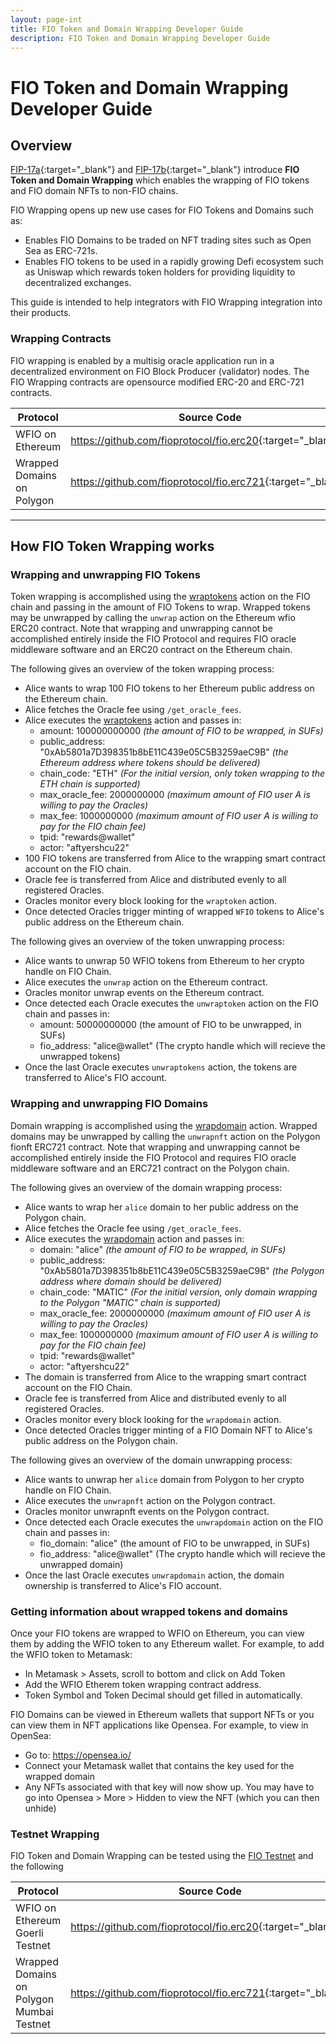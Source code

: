```yaml
---
layout: page-int
title: FIO Token and Domain Wrapping Developer Guide
description: FIO Token and Domain Wrapping Developer Guide
---
```


# FIO Token and Domain Wrapping Developer Guide
## Overview
[FIP-17a](https://github.com/fioprotocol/fips/blob/master/fip-0017a.md){:target="_blank"} and [FIP-17b](https://github.com/fioprotocol/fips/blob/master/fip-0017b.md){:target="_blank"} introduce **FIO Token and Domain Wrapping** which enables the wrapping of FIO tokens and FIO domain NFTs to non-FIO chains.

FIO Wrapping opens up new use cases for FIO Tokens and Domains such as:
* Enables FIO Domains to be traded on NFT trading sites such as Open Sea as ERC-721s.
* Enables FIO tokens to be used in a rapidly growing Defi ecosystem such as Uniswap which rewards token holders for providing liquidity to decentralized exchanges.

This guide is intended to help integrators with FIO Wrapping integration into their products.

### Wrapping Contracts

FIO wrapping is enabled by a multisig oracle application run in a decentralized environment on FIO Block Producer (validator) nodes. The FIO Wrapping contracts are opensource modified ERC-20 and ERC-721 contracts.

|Protocol|Source Code |Mainnet Contract Address |
|---|---|---|
|WFIO on Ethereum|<https://github.com/fioprotocol/fio.erc20>{:target="_blank"} |[0xbEA269038Eb75BdAB47a9C04D0F5c572d94b93D5](https://etherscan.io/address/0xbEA269038Eb75BdAB47a9C04D0F5c572d94b93D5){:target="_blank"}|
|Wrapped Domains on Polygon|<https://github.com/fioprotocol/fio.erc721>{:target="_blank"} |[0x3AB00687AE60EeA770498b59685174E3FC81C424](https://polygonscan.com/address/0x3AB00687AE60EeA770498b59685174E3FC81C424){:target="_blank"}|

---
## How FIO Token Wrapping works

### Wrapping and unwrapping FIO Tokens

Token wrapping is accomplished using the [wraptokens]({{site.baseurl}}/pages/api/fio-api/#options-wraptokens) action on the FIO chain and passing in the amount of FIO Tokens to wrap. Wrapped tokens may be unwrapped by calling the `unwrap` action on the Ethereum wfio ERC20 contract. Note that wrapping and unwrapping cannot be accomplished entirely inside the FIO Protocol and requires FIO oracle middleware software and an ERC20 contract on the Ethereum chain.

The following gives an overview of the token wrapping process:

* Alice wants to wrap 100 FIO tokens to her Ethereum public address on the Ethereum chain.
* Alice fetches the Oracle fee using `/get_oracle_fees`.
* Alice executes the [wraptokens]({{site.baseurl}}/pages/api/fio-api/#options-wraptokens) action and passes in:
  * amount: 100000000000  *(the amount of FIO to be wrapped, in SUFs)*
  * public_address: "0xAb5801a7D398351b8bE11C439e05C5B3259aeC9B"  *(the Ethereum address where tokens should be delivered)*
  * chain_code: "ETH"  *(For the initial version, only token wrapping to the ETH chain is supported)*
  * max_oracle_fee: 2000000000  *(maximum amount of FIO user A is willing to pay the Oracles)*
  * max_fee: 1000000000  *(maximum amount of FIO user A is willing to pay for the FIO chain fee)*
  * tpid: "rewards@wallet"
  * actor: "aftyershcu22"
* 100 FIO tokens are transferred from Alice to the wrapping smart contract account on the FIO chain.
* Oracle fee is transferred from Alice and distributed evenly to all registered Oracles.
* Oracles monitor every block looking for the `wraptoken` action.
* Once detected Oracles trigger minting of wrapped `WFIO` tokens to Alice's public address on the Ethereum chain.

The following gives an overview of the token unwrapping process:

* Alice wants to unwrap 50 WFIO tokens from Ethereum to her crypto handle on FIO Chain.
* Alice executes the `unwrap` action on the Ethereum contract.
* Oracles monitor unwrap events on the Ethereum contract.
* Once detected each Oracle executes the `unwraptoken` action on the FIO chain and passes in:
  * amount: 50000000000  (the amount of FIO to be unwrapped, in SUFs)
  * fio_address: "alice@wallet" (The crypto handle which will recieve the unwrapped tokens)
* Once the last Oracle executes `unwraptokens` action, the tokens are transferred to Alice's FIO account.


### Wrapping and unwrapping FIO Domains

Domain wrapping is accomplished using the [wrapdomain]({{site.baseurl}}/pages/api/fio-api/#options-wrapdomain) action. Wrapped domains may be unwrapped by calling the `unwrapnft` action on the Polygon fionft ERC721 contract. Note that wrapping and unwrapping cannot be accomplished entirely inside the FIO Protocol and requires FIO oracle middleware software and an ERC721 contract on the Polygon chain.

The following gives an overview of the domain wrapping process:

* Alice wants to wrap her `alice` domain to her public address on the Polygon chain.
* Alice fetches the Oracle fee using `/get_oracle_fees`.
* Alice executes the [wrapdomain]({{site.baseurl}}/pages/api/fio-api/#options-wrapdomain) action and passes in:
  * domain: "alice"  *(the amount of FIO to be wrapped, in SUFs)*
  * public_address: "0xAb5801a7D398351b8bE11C439e05C5B3259aeC9B"  *(the Polygon address where domain should be delivered)*
  * chain_code: "MATIC"  *(For the initial version, only domain wrapping to the Polygon "MATIC" chain is supported)*
  * max_oracle_fee: 2000000000  *(maximum amount of FIO user A is willing to pay the Oracles)*
  * max_fee: 1000000000  *(maximum amount of FIO user A is willing to pay for the FIO chain fee)*
  * tpid: "rewards@wallet"
  * actor: "aftyershcu22"
* The domain is transferred from Alice to the wrapping smart contract account on the FIO Chain.
* Oracle fee is transferred from Alice and distributed evenly to all registered Oracles.
* Oracles monitor every block looking for the `wrapdomain` action.
* Once detected Oracles trigger minting of a FIO Domain NFT to Alice's public address on the Polygon chain.

The following gives an overview of the domain unwrapping process:

* Alice wants to unwrap her `alice` domain from Polygon to her crypto handle on FIO Chain.
* Alice executes the `unwrapnft` action on the Polygon contract.
* Oracles monitor unwrapnft events on the Polygon contract.
* Once detected each Oracle executes the `unwrapdomain` action on the FIO chain and passes in:
  * fio_domain: "alice"  (the amount of FIO to be unwrapped, in SUFs)
  * fio_address: "alice@wallet" (The crypto handle which will recieve the unwrapped domain)
* Once the last Oracle executes `unwrapdomain` action, the domain ownership is transferred to Alice's FIO account.

### Getting information about wrapped tokens and domains

Once your FIO tokens are wrapped to WFIO on Ethereum, you can view them by adding the WFIO token to any Ethereum wallet. For example, to add the WFIO token to Metamask:

* In Metamask > Assets, scroll to bottom and click on Add Token
* Add the WFIO Etherem token wrapping contract address.
* Token Symbol and Token Decimal should get filled in automatically.

FIO Domains can be viewed in Ethereum wallets that support NFTs or you can view them in NFT applications like Opensea. For example, to view in OpenSea:
* Go to: https://opensea.io/
* Connect your Metamask wallet that contains the key used for the wrapped domain
* Any NFTs associated with that key will now show up. You may have to go into Opensea > More > Hidden to view the NFT (which you can then unhide)

### Testnet Wrapping

FIO Token and Domain Wrapping can be tested using the [FIO Testnet]({{site.baseurl}}/docs/chain/testnet) and the following 

|Protocol|Source Code |Testnet Contract |
|---|---|---|
|WFIO on Ethereum Goerli Testnet|<https://github.com/fioprotocol/fio.erc20>{:target="_blank"} |[0xb622F030Be649aAAa9f32faa2b0C0E02986D75F2](https://goerli.etherscan.io/address/0xb622F030Be649aAAa9f32faa2b0C0E02986D75F2){:target="_blank"}|
|Wrapped Domains on Polygon Mumbai Testnet|<https://github.com/fioprotocol/fio.erc721>{:target="_blank"} |[0x3EB054ed86087fE9Eb724895127A24D27cD8466F](https://mumbai.polygonscan.com/address/0x3EB054ed86087fE9Eb724895127A24D27cD8466F){:target="_blank"}|
